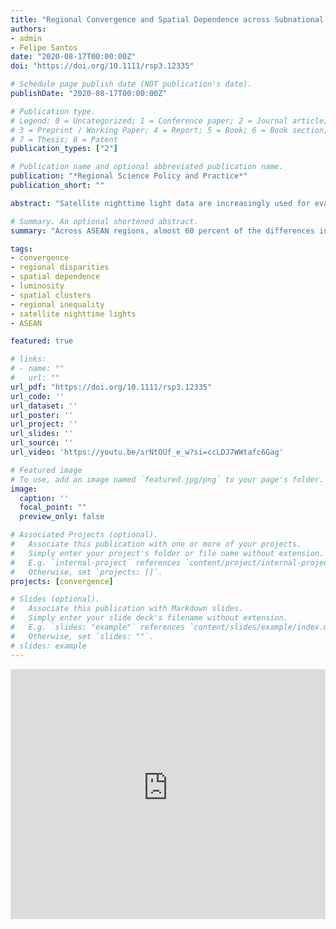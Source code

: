 ```yaml
---
title: "Regional Convergence and Spatial Dependence across Subnational Regions in ASEAN: Evidence from Satellite Nighttime Light Data"
authors:
- admin
- Felipe Santos
date: "2020-08-17T00:00:00Z"
doi: "https://doi.org/10.1111/rsp3.12335"

# Schedule page publish date (NOT publication's date).
publishDate: "2020-08-17T00:00:00Z"

# Publication type.
# Legend: 0 = Uncategorized; 1 = Conference paper; 2 = Journal article;
# 3 = Preprint / Working Paper; 4 = Report; 5 = Book; 6 = Book section;
# 7 = Thesis; 8 = Patent
publication_types: ["2"]

# Publication name and optional abbreviated publication name.
publication: "*Regional Science Policy and Practice*"
publication_short: ""

abstract: "Satellite nighttime light data are increasingly used for evaluating the performance of economies in which official statics are non-existent, limited, or non-comparable.  In this paper, we use a novel luminosity-based measure of GDP per capita to study  regional convergence and spatial dependence across 274 subnational regions of the Association of South East Asian Nations (ASEAN) over the 1998-2012 period.  Specifically, we first evaluate the usefulness of this new luminosity indicator in the context of ASEAN regions. Results show that almost 60 percent of the differences in (official) GDP per capita can be predicted by this luminosity-based measure of GDP.  Next, given its potential usefulness for predicting regional GDP, we evaluate the spatio-temporal dynamics of regional inequality  across ASEAN. Results indicate that although there is an overall (average) process of regional convergence, regional inequality within most countries has not significantly decreased. When evaluating the patterns of spatial dependence, we find  increasing spatial dependence over time and  stable spatial clusters (hotspots and coldspots) that are located across multiple national boundaries.  Taken together, these results provide a new and more disaggregated perspective of the integration process of the ASEAN community."

# Summary. An optional shortened abstract.
summary: "Across ASEAN regions, almost 60 percent of the differences in GDP per capita can be predicted by a luminosity-based measure of GDP. Based on this measure, regional inequality within most countries has not significantly decreased, spatial dependence  is increasing, and spatial clusters (hotspots and coldspots) cross multiple national boundaries."

tags:
- convergence
- regional disparities
- spatial dependence
- luminosity
- spatial clusters
- regional inequality
- satellite nighttime lights
- ASEAN

featured: true

# links:
# - name: ""
#   url: ""
url_pdf: "https://doi.org/10.1111/rsp3.12335"
url_code: ''
url_dataset: ''
url_poster: ''
url_project: ''
url_slides: ''
url_source: ''
url_video: 'https://youtu.be/srNtOUf_e_w?si=ccLDJ7WWtafc6Gag'

# Featured image
# To use, add an image named `featured.jpg/png` to your page's folder.
image:
  caption: ''
  focal_point: ""
  preview_only: false

# Associated Projects (optional).
#   Associate this publication with one or more of your projects.
#   Simply enter your project's folder or file name without extension.
#   E.g. `internal-project` references `content/project/internal-project/index.md`.
#   Otherwise, set `projects: []`.
projects: [convergence]

# Slides (optional).
#   Associate this publication with Markdown slides.
#   Simply enter your slide deck's filename without extension.
#   E.g. `slides: "example"` references `content/slides/example/index.md`.
#   Otherwise, set `slides: ""`.
# slides: example
---
```


<iframe width="100%" height="400" src="https://www.youtube-nocookie.com/embed/srNtOUf_e_w?si=kvHPIzbCUIhIRX3s" title="YouTube video player" frameborder="0" allow="accelerometer; autoplay; clipboard-write; encrypted-media; gyroscope; picture-in-picture; web-share" allowfullscreen></iframe>